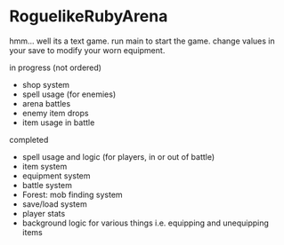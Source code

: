 # RoguelikeRubyArena
 hmm... well its a text game.
 run main to start the game.
 change values in your save to modify your worn equipment.
 
 in progress (not ordered)
  - shop system
  - spell usage (for enemies)
  - arena battles
  - enemy item drops
  - item usage in battle

completed
  - spell usage and logic (for players, in or out of battle)
  - item system
  - equipment system 
  - battle system 
  - Forest: mob finding system
  - save/load system
  - player stats
  - background logic for various things i.e. equipping and unequipping items
